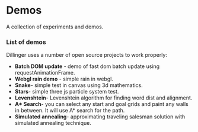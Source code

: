 # Demos

A collection of experiments and demos.

### List of demos

Dillinger uses a number of open source projects to work properly:

* __Batch DOM update__ - demo of fast dom batch update using requestAnimationFrame.
* __Webgl rain demo__ - simple rain in webgl.
* __Snake__- simple test in canvas using 3d mathematics.
* __Stars__- simple three js particle system test.
* __Levenshtein__- Levenshtein algorithm for finding word dist and alignment.
* __A* Search__- you can select any start and goal grids and paint any walls in between. It will use A* search for the path.
* __Simulated annealing__- approximating traveling salesman solution with simulated annealing technique.
